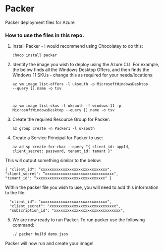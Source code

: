 # Packer
Packer deployment files for Azure

### How to use the files in this repo. 

1. Install Packer - I would recommend using Chocolatey to do this:

    <code>choco install packer</code>

2. Identify the image you wish to deploy using the Azure CLI. For example, the below finds all the Windows Desktop Offers, and then finds the Windows 11 SKUs - change this as required for your needs/locations:

    <code>az vm image list-offers -l uksouth -p MicrosoftWindowsDesktop --query [].name -o tsv

    az vm image list-skus -l uksouth -f windows-11 -p MicrosoftWindowsDesktop --query [].name -o tsv</code>

3. Create the required Resource Group for Packer:

    <code>az group create -n Packer1 -l uksouth</code>

4. Create a Service Principal for Packer to use:

   <code>az ad sp create-for-rbac --query "{ client_id: appId, client_secret: password, tenant_id: tenant }"</code>

This will output something similar to the below:

    { "client_id": “xxxxxxxxxxxxxxxxxxxxxxxxxxxxxx",
    "client_secret": “xxxxxxxxxxxxxxxxxxxxxxxxxxxxxxx",
    "tenant_id": “xxxxxxxxxxxxxxxxxxxxxxxxxxxxxxx" }

Within the packer file you wish to use, you will need to add this information to the file:

      "client_id": "xxxxxxxxxxxxxxxxxxxxxxxxxxxxxx",
      "client_secret": "xxxxxxxxxxxxxxxxxxxxxxxxxxxxxx",
      "subscription_id": "xxxxxxxxxxxxxxxxxxxxxxxxxxxxxx",

5. We are now ready to run Packer. To run packer use the following command:

    <code>./ packer build demo.json</code>

Packer will now run and create your image!